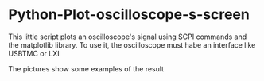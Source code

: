 # Python-Plot-oscilloscope-s-screen
This little script plots an oscilloscope's signal using SCPI commands
and the matplotlib library.
To use it, the oscilloscope must habe an interface like USBTMC or LXI

The pictures show some examples of the result

